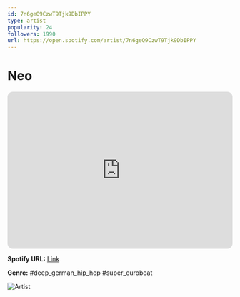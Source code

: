 ```yaml
---
id: 7n6geQ9CzwT9Tjk9DbIPPY
type: artist
popularity: 24
followers: 1990
url: https://open.spotify.com/artist/7n6geQ9CzwT9Tjk9DbIPPY
---
```

# Neo

<iframe style="border-radius:12px" src="https://open.spotify.com/embed/artist/7n6geQ9CzwT9Tjk9DbIPPY" width="100%" height="352" frameBorder="0" allowfullscreen="" allow="autoplay; clipboard-write; encrypted-media; fullscreen; picture-in-picture" loading="lazy"></iframe>

**Spotify URL:** [Link](https://open.spotify.com/artist/7n6geQ9CzwT9Tjk9DbIPPY)

**Genre:**  #deep_german_hip_hop #super_eurobeat

![Artist](https://i.scdn.co/image/ab67616d0000b273e97714785ca96636efa358b7)
